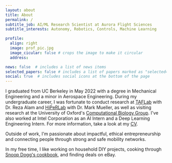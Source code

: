 ```yaml
---
layout: about
title: About
permalink: /
subtitle_job: AI/ML Research Scientist at Aurora Flight Sciences
subtitle_interests: Autonomy, Robotics, Controls, Machine Learning

profile:
  align: right
  image: prof_pic.jpg
  image_cicular: false # crops the image to make it circular
  address:

news: false  # includes a list of news items
selected_papers: false # includes a list of papers marked as "selected={true}"
social: true  # includes social icons at the bottom of the page
---
```


I graduated from UC Berkeley in May 2022 with a degree in Mechanical Engineering and a minor in Aerospace Engineering. During my undergraduate career, I was fortunate to conduct research at [TAFLab](https://taflab.berkeley.edu/) with Dr. Reza Alam and [HiPeRLab](https://hiperlab.berkeley.edu/) with Dr. Mark Mueller, as well as visiting research at the University of Oxford's [Computational Biology Group](http://www.cs.ox.ac.uk/research/compbio/). I've also worked at Intel Corporation as an AI Intern and a Deep Learning Engineering Intern. For more information, take a look at my [CV](assets/pdf/Karan_Mahesh_CV.pdf).

Outside of work, I'm passionate about impactful, ethical entrepreneurship and connecting people through strong and safe mobility networks.

In my free time, I like working on household DIY projects, cooking through [Snoop Dogg's cookbook](https://www.amazon.com/Crook-Cook-Platinum-Recipes-Kitchen/dp/1452179611), and finding deals on eBay.
